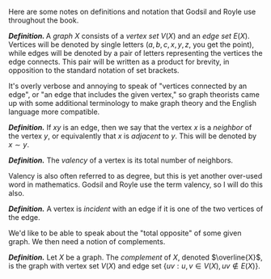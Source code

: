 Here are some notes on definitions and notation that Godsil and Royle use throughout the book.

<b><em> Definition. </em></b> A <em> graph </em> $X$ consists of a <em>vertex set</em> $V(X)$ and an <em>edge set</em> $E(X)$. Vertices will be denoted by single letters ($a, b, c, x, y, z$, you get the point), while edges will be denoted by a pair of letters representing the vertices the edge connects. This pair will be written as a product for brevity, in opposition to the standard notation of set brackets.

It's overly verbose and annoying to speak of "vertices connected by an edge", or "an edge that includes the given vertex," so graph theorists came up with some additional terminology to make graph theory and the English language more compatible.

<b><em>Definition.</b></em> If $xy$ is an edge, then we say that the vertex $x$ is a <em>neighbor</em> of the vertex $y$, or equivalently that $x$ is <em>adjacent</em> to $y$. This will be denoted by $x \sim y$.

<b><em>Definition.</em></b> The <em>valency</em> of a vertex is its total number of neighbors. 

Valency is also often referred to as degree, but this is yet another over-used word in mathematics. Godsil and Royle use the term valency, so I will do this also.

<b><em>Definition.</em></b> A vertex is <em>incident</em> with an edge if it is one of the two vertices of the edge.

We'd like to be able to speak about the "total opposite" of some given graph. We then need a notion of complements.

<b><em>Definition.</em></b> Let $X$ be a graph. The <em>complement</em> of $X$, denoted $\overline{X}$, is the graph with vertex set $V(X)$ and edge set $\{uv: u, v \in V(X), uv \not\in E(X) \}$.
